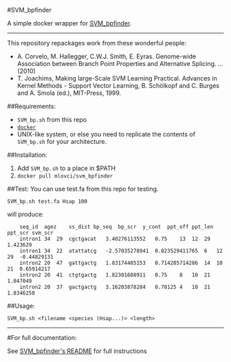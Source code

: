 #SVM_bpfinder


A simple docker  wrapper for [SVM_bpfinder](http://regulatorygenomics.upf.edu/Software/SVM_BP/).


---

This repository repackages work from these wonderful people:

  - A. Corvelo, M. Hallegger, C.W.J. Smith, E. Eyras. Genome-wide Association between Branch Point Properties and Alternative Splicing. ... (2010) 
  - T. Joachims, Making large-Scale SVM Learning Practical. Advances in Kernel Methods - Support Vector Learning, B. Schölkopf and C. Burges and A. Smola (ed.), MIT-Press, 1999.

##Requirements:

  - `SVM_bp.sh` from this repo
  - [`docker`](http://docker.io/)
  - UNIX-like system, or else you need to replicate the contents of `SVM_bp.sh` for your architecture.

##Installation:

  1. Add `SVM_bp.sh` to a place in $PATH
  2. `docker pull mlovci/svm_bpfinder`

##Test:
You can use test.fa from this repo for testing.

    SVM_bp.sh test.fa Hsap 100

will produce:
  
        seq_id	agez	ss_dist	bp_seq	bp_scr	y_cont	ppt_off	ppt_len	ppt_scr	svm_scr
        intron1	34	29	cgctgacat	3.40276113552	0.75	13	12	29	1.423629
        intron1	34	22	atattatcg	-2.57035278941	0.823529411765	6	12	29	-0.44829131
        intron2	20	47	gattgactg	1.83174485153	0.714285714286	14	10	21	0.65914217
        intron2	20	41	ctgtgactg	1.82301608911	0.75	8	10	21	1.047049
        intron2	20	37	gactgactg	3.16203878284	0.78125	4	10	21	1.8346258

##Usage: 

`SVM_bp.sh <filename <species (Hsap...)> <length>`


---

#For full documentation:

See [SVM_bpfinder's README](http://regulatorygenomics.upf.edu/Software/SVM_BP/README) for full instructions
